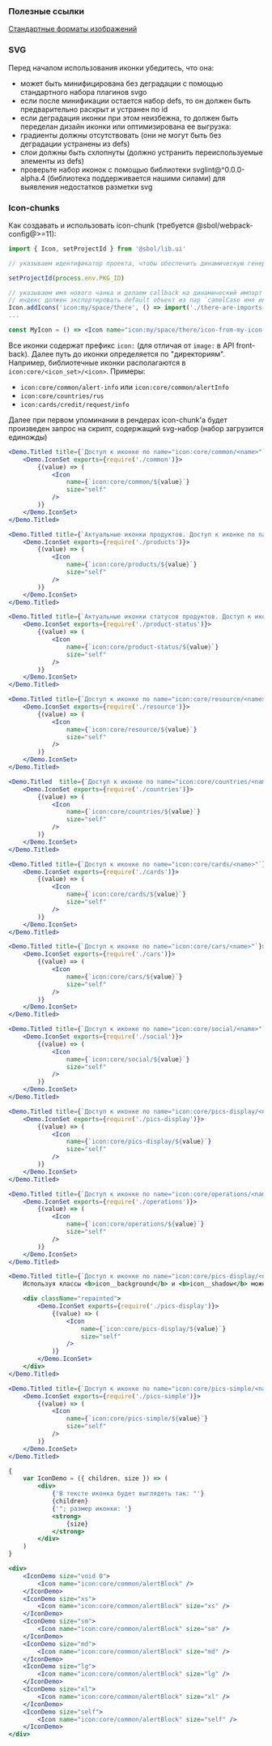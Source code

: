 ### Полезные ссылки

[Стандартные форматы изображений](https://sbtatlas.sigma.sbrf.ru/wiki/pages/viewpage.action?pageId=135550218)

### SVG
Перед началом использования иконки убедитесь, что она:

* может быть минифицирована без деградации с помощью стандартного набора плагинов svgo
* если после минификации остается набор defs, то он должен быть предварительно раскрыт и устранен по id
* если деградация иконки при этом неизбежна, то должен быть переделан дизайн иконки или оптимизирована ее выгрузка:
* градиенты должны отсутствовать (они не могут быть без деградации устранены из defs)
* слои должны быть схлопнуты (должно устранить переиспользуемые элементы из defs)
* проверьте набор иконок с помощью библиотеки svglint@^0.0.0-alpha.4 (библиотека поддерживается нашими силами) для выявления недостатков разметки svg

### Icon-chunks

Как создавать и использовать icon-chunk (требуется @sbol/webpack-config@>=11):
```jsx static
import { Icon, setProjectId } from '@sbol/lib.ui'

// указываем идентификатор проекта, чтобы обеспечить динамическую генерацию уникальных id иконок.

setProjectId(process.env.PKG_ID)

// указываем имя нового чанка и делаем callback на динамический импорт индекса этих иконок
// индекс должен экспортировать default объект из пар `camelCase имя иконки: ее inline-реализация`
Icon.addIcons('icon:my/space/there', () => import('./there-are-imports-from-all-svg-files.js'))
...

const MyIcon = () => <Icon name="icon:my/space/there/icon-from-my-icon-set" />
```

Все иконки содержат префикс `icon:` (для отличая от `image:` в API front-back).
Далее путь до иконки определяется по "директориям". Например, библиотечные иконки располагаются в `icon:core/<icon_set>/<icon>`.
Примеры:
* `icon:core/common/alert-info` или `icon:core/common/alertInfo`
* `icon:core/countries/rus`
* `icon:cards/credit/request/info`

Далее при первом упоминании в рендерах icon-chunk'а будет произведен запрос на скрипт, содержащий svg-набор (набор загрузится единожды)

```jsx
<Demo.Titled title={`Доступ к иконке по name="icon:core/common/<name>"`}>
    <Demo.IconSet exports={require('./common')}>
        {(value) => (
            <Icon
                name={`icon:core/common/${value}`}
                size="self"
            />
        )}
    </Demo.IconSet>
</Demo.Titled>
```

```jsx
<Demo.Titled title={`Актуальные иконки продуктов. Доступ к иконке по name="icon:core/products/<name>"`}>
    <Demo.IconSet exports={require('./products')}>
        {(value) => (
            <Icon
                name={`icon:core/products/${value}`}
                size="self"
            />
        )}
    </Demo.IconSet>
</Demo.Titled>
```

```jsx
<Demo.Titled title={`Актуальные иконки статусов продуктов. Доступ к иконке по name="icon:core/product-status/<name>"`}>
    <Demo.IconSet exports={require('./product-status')}>
        {(value) => (
            <Icon
                name={`icon:core/product-status/${value}`}
                size="self"
            />
        )}
    </Demo.IconSet>
</Demo.Titled>
```

```jsx
<Demo.Titled title={`Доступ к иконке по name="icon:core/resource/<name>"`}>
    <Demo.IconSet exports={require('./resource')}>
        {(value) => (
            <Icon
                name={`icon:core/resource/${value}`}
                size="self"
            />
        )}
    </Demo.IconSet>
</Demo.Titled>
```

```jsx
<Demo.Titled  title={`Доступ к иконке по name="icon:core/countries/<name>"`} description="[Коды стран в алфавитном порядке](https://en.wikipedia.org/wiki/ISO_3166-1)\n\n[Коды стран с государственными флагами](https://ru.wikipedia.org/wiki/ISO_3166-1)">
    <Demo.IconSet exports={require('./countries')}>
        {(value) => (
            <Icon
                name={`icon:core/countries/${value}`}
                size="self"
            />
        )}
    </Demo.IconSet>
</Demo.Titled>
```

```jsx
<Demo.Titled title={`Доступ к иконке по name="icon:core/cards/<name>"`}>
    <Demo.IconSet exports={require('./cards')}>
        {(value) => (
            <Icon
                name={`icon:core/cards/${value}`}
                size="self"
            />
        )}
    </Demo.IconSet>
</Demo.Titled>
```

```jsx
<Demo.Titled title={`Доступ к иконке по name="icon:core/cars/<name>"`}>
    <Demo.IconSet exports={require('./cars')}>
        {(value) => (
            <Icon
                name={`icon:core/cars/${value}`}
                size="self"
            />
        )}
    </Demo.IconSet>
</Demo.Titled>
```

```jsx
<Demo.Titled title={`Доступ к иконке по name="icon:core/social/<name>"`}>
    <Demo.IconSet exports={require('./social')}>
        {(value) => (
            <Icon
                name={`icon:core/social/${value}`}
                size="self"
            />
        )}
    </Demo.IconSet>
</Demo.Titled>
```

```jsx
<Demo.Titled title={`Доступ к иконке по name="icon:core/pics-display/<name>"`}>
    <Demo.IconSet exports={require('./pics-display')}>
        {(value) => (
            <Icon
                name={`icon:core/pics-display/${value}`}
                size="self"
            />
        )}
    </Demo.IconSet>
</Demo.Titled>
```

```jsx
<Demo.Titled title={`Доступ к иконке по name="icon:core/operations/<name>"`}>
    <Demo.IconSet exports={require('./operations')}>
        {(value) => (
            <Icon
                name={`icon:core/operations/${value}`}
                size="self"
            />
        )}
    </Demo.IconSet>
</Demo.Titled>
```

<style>
    .repainted .icon__background {
        fill: #A2D4A8;
    }
    .repainted .icon__shadow {
        fill: #FBD2A1;
    }
</style>

```jsx
<Demo.Titled title={`Доступ к иконке по name="icon:core/pics-display/<name>" (с перекрашиванием)`}>
    Используя классы <b>icon__background</b> и <b>icon__shadow</b> можно перекрашивать эти иконки.

    <div className="repainted">
        <Demo.IconSet exports={require('./pics-display')}>
            {(value) => (
                <Icon
                    name={`icon:core/pics-display/${value}`}
                    size="self"
                />
            )}
        </Demo.IconSet>
    </div>
</Demo.Titled>
```

```jsx
<Demo.Titled title={`Доступ к иконке по name="icon:core/pics-simple/<name>"`}>
    <Demo.IconSet exports={require('./pics-simple')}>
        {(value) => (
            <Icon
                name={`icon:core/pics-simple/${value}`}
                size="self"
            />
        )}
    </Demo.IconSet>
</Demo.Titled>
```

```jsx
{
    var IconDemo = ({ children, size }) => (
        <div>
            {'В тексте иконка будет выглядеть так: "'}
            {children}
            {'"; размер иконки: '}
            <strong>
                {size}
            </strong>
        </div>
    )
}

<div>
    <IconDemo size="void 0">
        <Icon name="icon:core/common/alertBlock" />
    </IconDemo>
    <IconDemo size="xs">
        <Icon name="icon:core/common/alertBlock" size="xs" />
    </IconDemo>
    <IconDemo size="sm">
        <Icon name="icon:core/common/alertBlock" size="sm" />
    </IconDemo>
    <IconDemo size="md">
        <Icon name="icon:core/common/alertBlock" size="md" />
    </IconDemo>
    <IconDemo size="lg">
        <Icon name="icon:core/common/alertBlock" size="lg" />
    </IconDemo>
    <IconDemo size="xl">
        <Icon name="icon:core/common/alertBlock" size="xl" />
    </IconDemo>
    <IconDemo size="self">
        <Icon name="icon:core/common/alertBlock" size="self" />
    </IconDemo>
</div>
```
